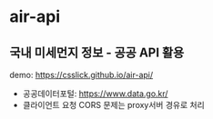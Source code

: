 # air-api
## 국내 미세먼지 정보 - 공공 API 활용  
demo: https://csslick.github.io/air-api/

- 공공데이터포털: https://www.data.go.kr/
- 클라이언트 요청 CORS 문제는 proxy서버 경유로 처리

